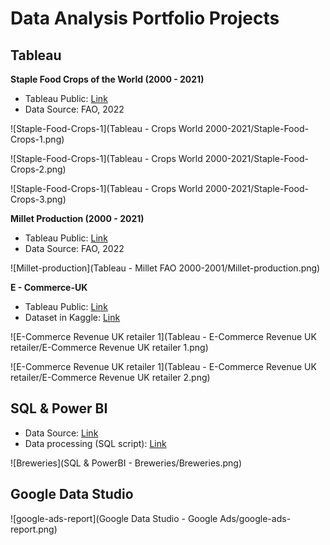 # Data Analysis Portfolio Projects





## Tableau

**Staple Food Crops of the World (2000 - 2021)**

* Tableau Public: [Link](https://public.tableau.com/app/profile/rosalopez/viz/StapleFoodCropsoftheWorld2000-2021/StapleFoodCropsoftheWorld2000-2021)
* Data Source: FAO, 2022 

 

![Staple-Food-Crops-1](Tableau - Crops World 2000-2021/Staple-Food-Crops-1.png)

![Staple-Food-Crops-1](Tableau - Crops World 2000-2021/Staple-Food-Crops-2.png)

![Staple-Food-Crops-1](Tableau - Crops World 2000-2021/Staple-Food-Crops-3.png)



**Millet Production (2000 - 2021)**

* Tableau Public: [Link](https://public.tableau.com/views/Millet_FAO/StapleFoodCropsoftheWorld2000-2021?:language=en-US&:sid=&:redirect=auth&:display_count=n&:origin=viz_share_link)
* Data Source: FAO, 2022 

![Millet-production](Tableau - Millet FAO 2000-2001/Millet-production.png)



**E - Commerce-UK**

* Tableau Public: [Link](https://public.tableau.com/views/E-Commerce-UK/Story1?:language=en-US&:sid=&:redirect=auth&:display_count=n&:origin=viz_share_link)
* Dataset in Kaggle: [Link](https://www.kaggle.com/datasets/carrie1/ecommerce-data) 

![E-Commerce Revenue UK retailer 1](Tableau - E-Commerce Revenue UK retailer/E-Commerce Revenue UK retailer 1.png)



![E-Commerce Revenue UK retailer 1](Tableau - E-Commerce Revenue UK retailer/E-Commerce Revenue UK retailer 2.png)



## SQL & Power BI

* Data Source: [Link](https://github.com/rosa-lpz/SQL%&%PowerBI%-%Breweries/Data) 
* Data processing (SQL script): [Link](https://github.com/rosa-lpz/SQL%&%PowerBI%-%Breweries/SQL_breweries.sql)  

![Breweries](SQL & PowerBI - Breweries/Breweries.png)



## Google Data Studio

![google-ads-report](Google Data Studio - Google Ads/google-ads-report.png)

